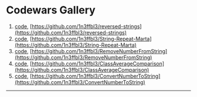 # Codewars Gallery


1. [code](), [https://github.com/1n3ffbl3/reversed-strings](https://github.com/1n3ffbl3/reversed-strings)
2. [code](), [https://github.com/1n3ffbl3/String-Repeat-Marta](https://github.com/1n3ffbl3/String-Repeat-Marta) 
3. [code](), [https://github.com/1n3ffbl3/RemoveNumberFromString](https://github.com/1n3ffbl3/RemoveNumberFromString)  
4. [code](), [https://github.com/1n3ffbl3/ClassAverageComparison](https://github.com/1n3ffbl3/ClassAverageComparison)  
5. [code](), [https://github.com/1n3ffbl3/ConvertNumberToString](https://github.com/1n3ffbl3/ConvertNumberToString)  

___

